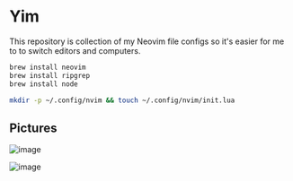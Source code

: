 # Yim
This repository is collection of my Neovim file configs so it's easier for me to to switch editors and computers.

```bash
brew install neovim
brew install ripgrep
brew install node

mkdir -p ~/.config/nvim && touch ~/.config/nvim/init.lua
```

## Pictures
![image](https://github.com/yemibox51/Yim/assets/19742642/5876439d-e1c4-4e42-a6af-3ac5357f030c)

![image](https://github.com/yemibox51/Yim/assets/19742642/da990bea-82c7-49a5-81bb-61b2b6c6edfa)
